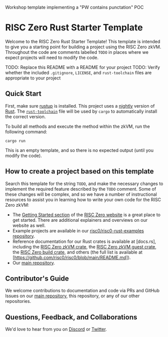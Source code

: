 Workshop template implementing a "PW contains punctation" POC

# RISC Zero Rust Starter Template

Welcome to the RISC Zero Rust Starter Template! This template is intended to give you a starting point for building a project using the RISC Zero zkVM. Throughout the code are comments labelled `TODO` in places where we expect projects will need to modify the code.

TODO: Replace this README with a README for your project
TODO: Verify whether the included `.gitignore`, `LICENSE`, and `rust-toolchain` files are appropriate to your project

## Quick Start

First, make sure [rustup](https://rustup.rs) is installed. This project uses a [nightly](https://doc.rust-lang.org/book/appendix-07-nightly-rust.html) version of [Rust](https://doc.rust-lang.org/book/ch01-01-installation.html). The [`rust-toolchain`](rust-toolchain) file will be used by `cargo` to automatically install the correct version.

To build all methods and execute the method within the zkVM, run the following command:

```
cargo run
```

This is an empty template, and so there is no expected output (until you modify the code).

## How to create a project based on this template

Search this template for the string `TODO`, and make the necessary changes to implement the required feature described by the `TODO` comment. Some of these changes will be complex, and so we have a number of instructional resources to assist you in learning how to write your own code for the RISC Zero zkVM:
 * The [Getting Started section](https://www.risczero.com/docs) of the [RISC Zero website](https://www.risczero.com) is a great place to get started. There are additional explainers and overviews on our website as well.
 * Example projects are available in our [risc0/risc0-rust-examples repository](https://www.github.com/risc0/risc0-rust-examples).
 * Reference documentation for our Rust crates is available at [docs.rs], including the [RISC Zero zkVM crate](https://docs.rs/risc0-zkvm), the [RISC Zero zkVM guest crate](https://docs.rs/risc0-zkvm-guest), the [RISC Zero build crate](https://docs.rs/risc0-build), and others (the full list is available at [https://github.com/risc0/risc0/blob/main/README.md]).
 * Our [main repository](https://www.github.com/risc0/risc0).

## Contributor's Guide
We welcome contributions to documentation and code via PRs and GitHub Issues on our [main repository](http://www.github.com/risc0), this repository, or any of our other repositories.

## Questions, Feedback, and Collaborations
We'd love to hear from you on [Discord](https://discord.gg/risczero) or [Twitter](https://twitter.com/risczero).

